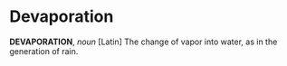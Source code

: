 # Devaporation

**DEVAPORATION**, _noun_ \[Latin\] The change of vapor into water, as in the generation of rain.
